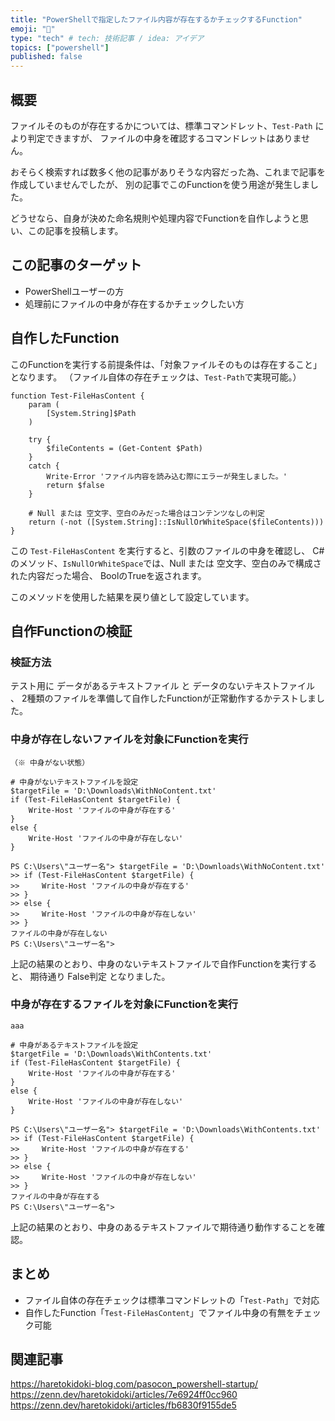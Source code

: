 ```yaml
---
title: "PowerShellで指定したファイル内容が存在するかチェックするFunction"
emoji: "👻"
type: "tech" # tech: 技術記事 / idea: アイデア
topics: ["powershell"]
published: false
---
```

## 概要

ファイルそのものが存在するかについては、標準コマンドレット、`Test-Path` により判定できますが、
ファイルの中身を確認するコマンドレットはありません。

おそらく検索すれば数多く他の記事がありそうな内容だった為、これまで記事を作成していませんでしたが、
別の記事でこのFunctionを使う用途が発生しました。

どうせなら、自身が決めた命名規則や処理内容でFunctionを自作しようと思い、この記事を投稿します。

## この記事のターゲット

- PowerShellユーザーの方
- 処理前にファイルの中身が存在するかチェックしたい方

## 自作したFunction

このFunctionを実行する前提条件は、「対象ファイルそのものは存在すること」となります。
（ファイル自体の存在チェックは、`Test-Path`で実現可能。）

```powershell:Test-FileHasContent
function Test-FileHasContent {
    param (
        [System.String]$Path
    )

    try {
        $fileContents = (Get-Content $Path)
    }
    catch {
        Write-Error 'ファイル内容を読み込む際にエラーが発生しました。'
        return $false
    }

    # Null または 空文字、空白のみだった場合はコンテンツなしの判定
    return (-not ([System.String]::IsNullOrWhiteSpace($fileContents)))
}
```

この `Test-FileHasContent` を実行すると、引数のファイルの中身を確認し、
C#のメソッド、`IsNullOrWhiteSpace`では、Null または 空文字、空白のみで構成された内容だった場合、
BoolのTrueを返されます。

このメソッドを使用した結果を戻り値として設定しています。

## 自作Functionの検証

### 検証方法

テスト用に データがあるテキストファイル と データのないテキストファイル 、
2種類のファイルを準備して自作したFunctionが正常動作するかテストしました。

### 中身が存在しないファイルを対象にFunctionを実行

```:中身のないテキストファイル「WithNoContent.txt」
（※ 中身がない状態）
```

```powershell:検証したコード（コンテンツなしパターン）
# 中身がないテキストファイルを設定
$targetFile = 'D:\Downloads\WithNoContent.txt'
if (Test-FileHasContent $targetFile) {
    Write-Host 'ファイルの中身が存在する'
}
else {
    Write-Host 'ファイルの中身が存在しない'
}
```

```powershell:実際の実行結果
PS C:\Users\"ユーザー名"> $targetFile = 'D:\Downloads\WithNoContent.txt'
>> if (Test-FileHasContent $targetFile) {
>>     Write-Host 'ファイルの中身が存在する'
>> }
>> else {
>>     Write-Host 'ファイルの中身が存在しない'
>> }
ファイルの中身が存在しない
PS C:\Users\"ユーザー名">
```

上記の結果のとおり、中身のないテキストファイルで自作Functionを実行すると、
期待通り False判定 となりました。

### 中身が存在するファイルを対象にFunctionを実行

```:中身のあるテキストファイル「WithContents.txt」
aaa
```

```powershell:検証したコード（コンテンツありパターン）
# 中身があるテキストファイルを設定
$targetFile = 'D:\Downloads\WithContents.txt'
if (Test-FileHasContent $targetFile) {
    Write-Host 'ファイルの中身が存在する'
}
else {
    Write-Host 'ファイルの中身が存在しない'
}
```

```powershell:実際の実行結果
PS C:\Users\"ユーザー名"> $targetFile = 'D:\Downloads\WithContents.txt'
>> if (Test-FileHasContent $targetFile) {
>>     Write-Host 'ファイルの中身が存在する'
>> }
>> else {
>>     Write-Host 'ファイルの中身が存在しない'
>> }
ファイルの中身が存在する
PS C:\Users\"ユーザー名">
```

上記の結果のとおり、中身のあるテキストファイルで期待通り動作することを確認。

## まとめ

- ファイル自体の存在チェックは標準コマンドレットの「`Test-Path`」で対応
- 自作したFunction「`Test-FileHasContent`」でファイル中身の有無をチェック可能

## 関連記事

https://haretokidoki-blog.com/pasocon_powershell-startup/
https://zenn.dev/haretokidoki/articles/7e6924ff0cc960
https://zenn.dev/haretokidoki/articles/fb6830f9155de5
